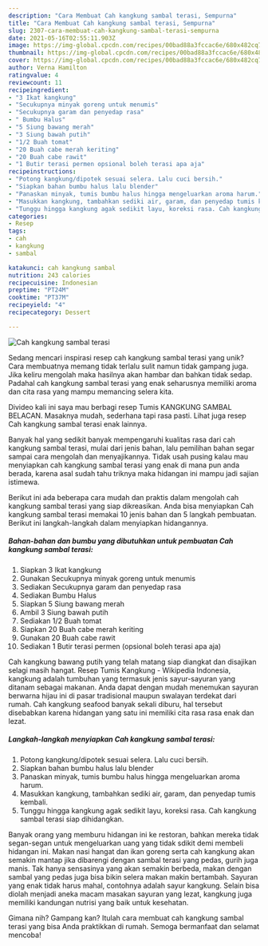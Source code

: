 ```yaml
---
description: "Cara Membuat Cah kangkung sambal terasi, Sempurna"
title: "Cara Membuat Cah kangkung sambal terasi, Sempurna"
slug: 2307-cara-membuat-cah-kangkung-sambal-terasi-sempurna
date: 2021-05-16T02:55:11.903Z
image: https://img-global.cpcdn.com/recipes/00bad88a3fccac6e/680x482cq70/cah-kangkung-sambal-terasi-foto-resep-utama.jpg
thumbnail: https://img-global.cpcdn.com/recipes/00bad88a3fccac6e/680x482cq70/cah-kangkung-sambal-terasi-foto-resep-utama.jpg
cover: https://img-global.cpcdn.com/recipes/00bad88a3fccac6e/680x482cq70/cah-kangkung-sambal-terasi-foto-resep-utama.jpg
author: Verna Hamilton
ratingvalue: 4
reviewcount: 11
recipeingredient:
- "3 Ikat kangkung"
- "Secukupnya minyak goreng untuk menumis"
- "Secukupnya garam dan penyedap rasa"
- " Bumbu Halus"
- "5 Siung bawang merah"
- "3 Siung bawah putih"
- "1/2 Buah tomat"
- "20 Buah cabe merah keriting"
- "20 Buah cabe rawit"
- "1 Butir terasi permen opsional boleh terasi apa aja"
recipeinstructions:
- "Potong kangkung/dipotek sesuai selera. Lalu cuci bersih."
- "Siapkan bahan bumbu halus lalu blender"
- "Panaskan minyak, tumis bumbu halus hingga mengeluarkan aroma harum."
- "Masukkan kangkung, tambahkan sediki air, garam, dan penyedap tumis kembali."
- "Tunggu hingga kangkung agak sedikit layu, koreksi rasa. Cah kangkung sambal terasi siap dihidangkan."
categories:
- Resep
tags:
- cah
- kangkung
- sambal

katakunci: cah kangkung sambal 
nutrition: 243 calories
recipecuisine: Indonesian
preptime: "PT24M"
cooktime: "PT37M"
recipeyield: "4"
recipecategory: Dessert

---
```



![Cah kangkung sambal terasi](https://img-global.cpcdn.com/recipes/00bad88a3fccac6e/680x482cq70/cah-kangkung-sambal-terasi-foto-resep-utama.jpg)

Sedang mencari inspirasi resep cah kangkung sambal terasi yang unik? Cara membuatnya memang tidak terlalu sulit namun tidak gampang juga. Jika keliru mengolah maka hasilnya akan hambar dan bahkan tidak sedap. Padahal cah kangkung sambal terasi yang enak seharusnya memiliki aroma dan cita rasa yang mampu memancing selera kita.

Divideo kali ini saya mau berbagi resep Tumis KANGKUNG SAMBAL BELACAN. Masaknya mudah, sederhana tapi rasa pasti. Lihat juga resep Cah kangkung sambal terasi enak lainnya.

Banyak hal yang sedikit banyak mempengaruhi kualitas rasa dari cah kangkung sambal terasi, mulai dari jenis bahan, lalu pemilihan bahan segar sampai cara mengolah dan menyajikannya. Tidak usah pusing kalau mau menyiapkan cah kangkung sambal terasi yang enak di mana pun anda berada, karena asal sudah tahu triknya maka hidangan ini mampu jadi sajian istimewa.


Berikut ini ada beberapa cara mudah dan praktis dalam mengolah cah kangkung sambal terasi yang siap dikreasikan. Anda bisa menyiapkan Cah kangkung sambal terasi memakai 10 jenis bahan dan 5 langkah pembuatan. Berikut ini langkah-langkah dalam menyiapkan hidangannya.

<!--inarticleads1-->

##### Bahan-bahan dan bumbu yang dibutuhkan untuk pembuatan Cah kangkung sambal terasi:

1. Siapkan 3 Ikat kangkung
1. Gunakan Secukupnya minyak goreng untuk menumis
1. Sediakan Secukupnya garam dan penyedap rasa
1. Sediakan  Bumbu Halus
1. Siapkan 5 Siung bawang merah
1. Ambil 3 Siung bawah putih
1. Sediakan 1/2 Buah tomat
1. Siapkan 20 Buah cabe merah keriting
1. Gunakan 20 Buah cabe rawit
1. Sediakan 1 Butir terasi permen (opsional boleh terasi apa aja)


Cah kangkung bawang putih yang telah matang siap diangkat dan disajikan selagi masih hangat. Resep Tumis Kangkung - Wikipedia Indonesia, kangkung adalah tumbuhan yang termasuk jenis sayur-sayuran yang ditanam sebagai makanan. Anda dapat dengan mudah menemukan sayuran berwarna hijau ini di pasar tradisional maupun swalayan terdekat dari rumah. Cah kangkung seafood banyak sekali diburu, hal tersebut disebabkan karena hidangan yang satu ini memiliki cita rasa rasa enak dan lezat. 

<!--inarticleads2-->

##### Langkah-langkah menyiapkan Cah kangkung sambal terasi:

1. Potong kangkung/dipotek sesuai selera. Lalu cuci bersih.
1. Siapkan bahan bumbu halus lalu blender
1. Panaskan minyak, tumis bumbu halus hingga mengeluarkan aroma harum.
1. Masukkan kangkung, tambahkan sediki air, garam, dan penyedap tumis kembali.
1. Tunggu hingga kangkung agak sedikit layu, koreksi rasa. Cah kangkung sambal terasi siap dihidangkan.


Banyak orang yang memburu hidangan ini ke restoran, bahkan mereka tidak segan-segan untuk mengeluarkan uang yang tidak sdikit demi membeli hidangan ini. Makan nasi hangat dan ikan goreng serta cah kangkung akan semakin mantap jika dibarengi dengan sambal terasi yang pedas, gurih juga manis. Tak hanya sensasinya yang akan semakin berbeda, makan dengan sambal yang pedas juga bisa bikin selera makan makin bertambah. Sayuran yang enak tidak harus mahal, contohnya adalah sayur kangkung. Selain bisa diolah menjadi aneka macam masakan sayuran yang lezat, kangkung juga memiliki kandungan nutrisi yang baik untuk kesehatan. 

Gimana nih? Gampang kan? Itulah cara membuat cah kangkung sambal terasi yang bisa Anda praktikkan di rumah. Semoga bermanfaat dan selamat mencoba!
